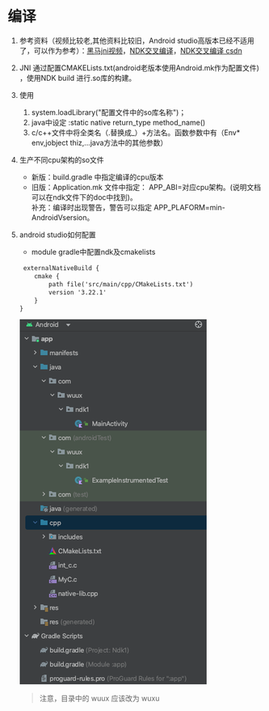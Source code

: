 # 编译

1. 参考资料（视频比较老,其他资料比较旧，Android studio高版本已经不适用了，可以作为参考）：[黑马jni视频](https://www.bilibili.com/video/BV1BK4y1j7AW/?p=24&spm_id_from=333.1007.top_right_bar_window_history.content.click&vd_source=3509947f569e04aa5c144447e22d0ceb)，[NDK交叉编译](https://blog.csdn.net/Hi_Red_Beetle/article/details/78994767)，[NDK交叉编译 csdn](https://blog.csdn.net/ezconn/article/details/82529101)

2. JNI 通过配置CMAKELists.txt(android老版本使用Android.mk作为配置文件) ，使用NDK build 进行.so库的构建。

3. 使用  
    1. system.loadLibrary("配置文件中的so库名称")；
    2. java中设定 :static native return_type method_name()
    3. c/c++文件中将全类名（.替换成_）+方法名。函数参数中有（Env* env,jobject thiz,...java方法中的其他参数）

4. 生产不同cpu架构的so文件
    * 新版：build.gradle 中指定编译的cpu版本
    * 旧版：Application.mk 文件中指定： APP_ABI=对应cpu架构。(说明文档可以在ndk文件下的doc中找到)。  
     补充：编译时出现警告，警告可以指定 APP_PLAFORM=min-AndroidVsersion。  

5. android studio如何配置

    * module gradle中配置ndk及cmakelists

    ``` groavy
     externalNativeBuild {
        cmake {
            path file('src/main/cpp/CMakeLists.txt')
            version '3.22.1'
        }
    }
    ```  

    ![项目目录结构](androidSudio_project.png)
    >注意，目录中的 wuux 应该改为 wuxu
